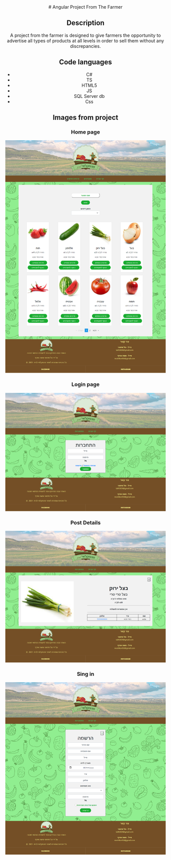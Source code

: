 <div style="text-align:center">
# Angular Project From The Farmer


## Description
A project from the farmer is designed to give farmers the opportunity
to advertise all types of products at all levels in order to sell them without any discrepancies.

## Code languages
- C#
- TS
- HTML5
- JS
- SQL Server db
- Css

## Images from project
### Home page
![HomePage](https://github.com/tal45859/From_The_Farme_Project/blob/main/Screens/home.png)
### Login page
![Login](https://github.com/tal45859/From_The_Farme_Project/blob/main/Screens/login.png)
### Post Details
![details](https://github.com/tal45859/From_The_Farme_Project/blob/main/Screens/moredetails.png)
### Sing in
![singin](https://github.com/tal45859/From_The_Farme_Project/blob/main/Screens/singin.png)
</div>
